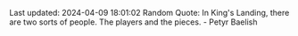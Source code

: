 Last updated: 2024-04-09 18:01:02
Random Quote: In King's Landing, there are two sorts of people.  The players and the pieces.  -  Petyr Baelish